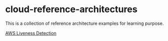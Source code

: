 # cloud-reference-architectures
This is a collection of reference architecture examples for learning purpose.

[AWS Liveness Detection](/aws-liveness-detection/README.md)